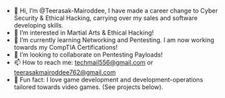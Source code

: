- 👋 Hi, I’m @Teerasak-Mairoddee, I have made a career change to Cyber Security & Ethical Hacking, carrying over my sales and software developing skills.
- 👀 I’m interested in Martial Arts & Ethical Hacking!
- 🌱 I’m currently learning Networking and Pentesting. I am now working towards my CompTIA Certifications!
- 💞️ I’m looking to collaborate on Pentesting Payloads!
- 📫 How to reach me: techmail556@gmail.com or teerasakmairoddee762@gmail.com
- 👾 Fun fact: I love game development and development-operations tailored towards video games. (See projects below).
<!---
Teerasak-Mairoddee/Teerasak-Mairoddee is a ✨ special ✨ repository because its `README.md` (this file) appears on your GitHub profile.
You can click the Preview link to take a look at your changes.
--->
